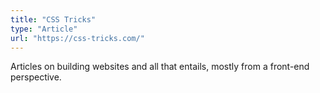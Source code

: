 ```yaml
---
title: "CSS Tricks"
type: "Article"
url: "https://css-tricks.com/"
---
```


Articles on building websites and all that entails, mostly from a front-end perspective.

